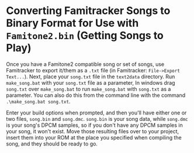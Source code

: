 # Converting Famitracker Songs to Binary Format for Use with `Famitone2.bin` (Getting Songs to Play)
Once you have a Famitone2 compatible song or set of songs, use Famitracker
to export it/them as a `.txt` file (in Famitracker: `File->Export Text...`).  Next, place your `song.txt` file
in the `text2data` directory.  Run `make_song.bat` with your `song.txt` file as a parameter,
In windows drag `song.txt` over `make_song.bat` to run `make_song.bat` with `song.txt` as a parameter.  You can also do this
from the command line with the command `.\make_song.bat song.txt`.

Enter your build options when prompted, and then you'll
have either one or two files, `song.bin` and `song.dmc`.  `song.bin` is your song data, while `song.dmc` is your
song's DPCM samples, so if you don't have any DPCM samples in your song, it won't exist.  Move those
resulting files over to your project, insert them into your ROM at the place you specified when compiling the song,
and they should be ready to go.